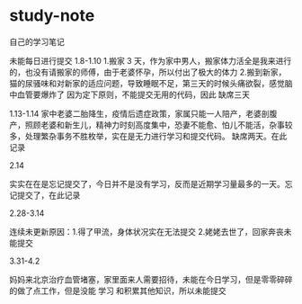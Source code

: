 # study-note
自己的学习笔记

未能每日进行提交
1.8-1.10
1.搬家 3 天，作为家中男人，搬家体力活全是我来进行的，也没有请搬家的师傅，由于老婆怀孕，所以付出了极大的体力
2.搬到新家，猫的尿骚味和对新家的适应问题，导致睡眠不足，第三天的时候头痛欲裂，感觉脑中血管要爆炸了
因为定下原则，不能提交无用的代码，因此 缺席三天

1.13-1.14
家中老婆二胎降生，疫情后遗症政策，家属只能一人陪产，老婆剖腹产，照顾老婆和新生儿，精神力时刻高度集中，恐妻不能愈、怕儿不能活，杂事较多，处理繁杂事务不胜枚举，实在是无力进行学习和提交代码。
缺席两天。在此记录

2.14 

实实在在是忘记提交了，今日并不是没有学习，反而是近期学习量最多的一天。忘记提交了，在此记录

2.28-3.14

连续未更新原因：1.得了甲流，身体状况实在无法提交 2.姥姥去世了，回家奔丧未能提交

3.31-4.2 

妈妈来北京治疗血管堵塞，家里面来人需要招待，未能在今日学习，但是零零碎碎的做了点工作，但是没能 学习  和积累其他知识，所以未能提交

